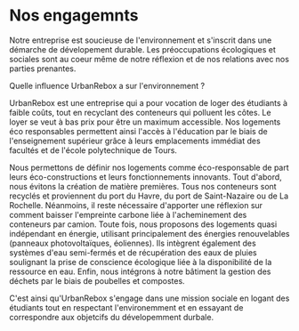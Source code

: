# Nos engagemnts 

Notre entreprise est soucieuse de l'environnement et s'inscrit dans une démarche de dévelopement durable. Les préoccupations écologiques et sociales sont au coeur même de notre réflexion et de nos relations avec nos parties prenantes. 

Quelle influence UrbanRebox a sur l'environnement ?

UrbanRebox est une entreprise qui a pour vocation de loger des étudiants à faible coûts, tout en recyclant des conteneurs qui polluent les côtes. Le loyer se veut à bas prix pour être un maximum accessible. Nos logements éco responsables permettent ainsi l'accès à l'éducation par le biais de l'enseignement supérieur grâce à leurs emplacements immédiat des facultés et de l'école polytechnique de Tours.

Nous permettons de définir nos logements comme éco-responsable de part leurs éco-constructions et leurs fonctionnements innovants. 
Tout d'abord, nous évitons la création de matière premières. Tous nos conteneurs sont recyclés et proviennent du port du Havre, du port de Saint-Nazaire ou de La Rochelle. Néanmoins, il reste nécessaire d'apporter une réflexion sur comment baisser l'empreinte carbone liée à l'acheminement des conteneurs par camion. Toute fois, nous proposons des logements quasi indépendant en énergie, utilisant principalement des énergies renouvelables (panneaux photovoltaïques, éoliennes). Ils intègrent également des systèmes d'eau semi-fermés et de récupération des eaux de pluies soulignant la prise de conscience écologique liée à la disponibilité de la ressource en eau. 
Enfin, nous intégrons à notre bâtiment la gestion des déchets par le biais de poubelles et compostes.

C'est ainsi qu'UrbanRebox s'engage dans une mission sociale en logant des étudiants tout en respectant l'environemment et en essayant de correspondre aux objetcifs du dévelopemment durbale. 
